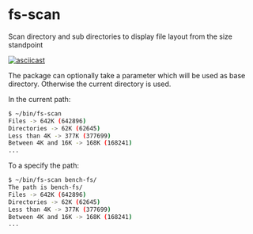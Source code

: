 # fs-scan
Scan directory and sub directories to display file layout from the size standpoint

[![asciicast](https://asciinema.org/a/6kVXn9wv2E97VLIB2g7Yt05Ii.svg)](https://asciinema.org/a/6kVXn9wv2E97VLIB2g7Yt05Ii?autoplay=1)

The package can optionally take a parameter which will be used as base directory.
Otherwise the current directory is used.

In the current path:

```sh
$ ~/bin/fs-scan 
Files -> 642K (642896)
Directories -> 62K (62645)
Less than 4K -> 377K (377699)
Between 4K and 16K -> 168K (168241)
...
```

To a specify the path:

```sh
$ ~/bin/fs-scan bench-fs/
The path is bench-fs/
Files -> 642K (642896)
Directories -> 62K (62645)
Less than 4K -> 377K (377699)
Between 4K and 16K -> 168K (168241)
...
```
